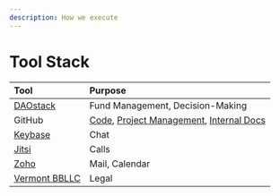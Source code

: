 ```yaml
---
description: How we execute
---
```


# Tool Stack



| Tool | Purpose |
| :--- | :--- |
| [DAOstack](https://alchemy.daostack.io/dao/0xbe1a98d3452f6da6e0984589e545d4fc25af7526) | Fund Management, Decision-Making |
| GitHub | [Code](https://github.com/dOrgTech), [Project Management](https://github.com/orgs/dOrgTech/projects), [Internal Docs](https://github.com/dOrgTech/operations) |
| [Keybase](https://keybase.io/team/dorg) | Chat |
| [Jitsi](https://meet.jit.si/) | Calls |
| [Zoho](https://www.zoho.com/mail/) | Mail, Calendar |
| [Vermont BBLLC](https://www.coindesk.com/dorg-founders-have-created-the-first-limited-liability-dao) | Legal |

